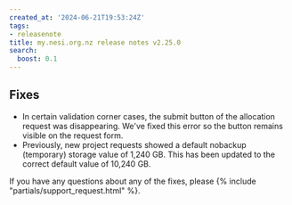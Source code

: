 ```yaml
---
created_at: '2024-06-21T19:53:24Z'
tags:
- releasenote
title: my.nesi.org.nz release notes v2.25.0
search:
  boost: 0.1
---
```


## Fixes

- In certain validation corner cases, the submit button of the allocation request was disappearing. We've fixed this error so the button remains visible on the request form.  
- Previously, new project requests showed a default nobackup (temporary) storage value of 1,240 GB. This has been updated to the correct default value of 10,240 GB.  

If you have any questions about any of the  fixes, please
{% include "partials/support_request.html" %}.
